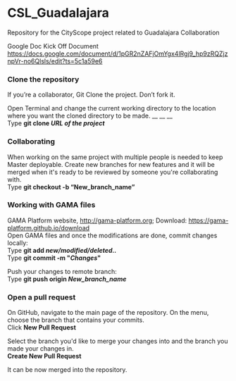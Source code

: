 # CSL_Guadalajara
Repository for the CityScope project related to Guadalajara Collaboration

Google Doc Kick Off Document
https://docs.google.com/document/d/1pGR2nZAFjOmYgx4lRgj9_hp9zRQZjznpVr-no6Qlsls/edit?ts=5c1a59e6


### Clone the repository
If you’re a collaborator, Git Clone the project. Don’t fork it.

Open Terminal and change the current working directory to the location where you want the cloned directory to be made.
__ __ __<br />Type **git clone _URL of the project_**

### Collaborating
When working on the same project with multiple people is needed to keep Master deployable. Create new branches for new features and it will be merged when it's ready to be reviewed by someone you're collaborating with.
&nbsp;<br />Type **git checkout -b “New_branch_name”**

### Working with GAMA files
GAMA Platform website, http://gama-platform.org; Download: https://gama-platform.github.io/download <br />
Open GAMA files and once the modifications are done, commit changes locally: <br />
Type **git add _new/modified/deleted.._**
<br />Type **git commit -m "_Changes_"**

Push your changes to remote branch:
<br />Type **git push origin _New_branch_name_**

### Open a pull request
On GitHub, navigate to the main page of the repository. On the menu, choose the branch that contains your commits.
<br />Click **New Pull Request**

Select the branch you'd like to merge your changes into and the branch you made your changes in. 
<br />**Create New Pull Request**

It can be now merged into the repository.




